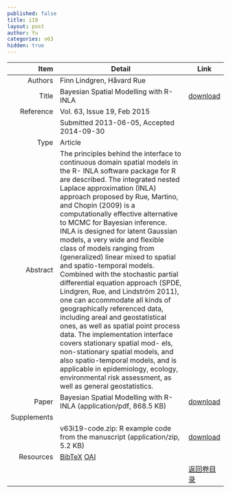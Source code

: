 ```yaml
---
published: false
title: i19
layout: post
author: Yu
categories: v63
hidden: true
---
```


| Item | Detail | Link |
|---:|---|---|
| Authors | Finn Lindgren, Håvard Rue| |
| Title | Bayesian Spatial Modelling with R-INLA | [download](http://www.jstatsoft.org/v63/i19/paper) |
| Reference |Vol. 63, Issue 19, Feb 2015 | |
| | Submitted 2013-06-05, Accepted 2014-09-30| | 
| Type | Article| |
| Abstract | The principles behind the interface to continuous domain spatial models in the R- INLA software package for R are described. The integrated nested Laplace approximation (INLA) approach proposed by Rue, Martino, and Chopin (2009) is a computationally effective alternative to MCMC for Bayesian inference. INLA is designed for latent Gaussian models, a very wide and flexible class of models ranging from (generalized) linear mixed to spatial and spatio-temporal models. Combined with the stochastic partial differential equation approach (SPDE, Lindgren, Rue, and Lindström 2011), one can accommodate all kinds of geographically referenced data, including areal and geostatistical ones, as well as spatial point process data. The implementation interface covers stationary spatial mod- els, non-stationary spatial models, and also spatio-temporal models, and is applicable in epidemiology, ecology, environmental risk assessment, as well as general geostatistics.| |
| Paper |  Bayesian Spatial Modelling with R-INLA  (application/pdf, 868.5 KB)| [download](http://www.jstatsoft.org/v63/i19/paper) |
| Supplements | | |
| |v63i19-code.zip:     R example code from the manuscript  (application/zip, 5.2 KB)|  [download](http://www.jstatsoft.org/v63/i19/supp/1) |
| Resources | [BibTeX](http://www.jstatsoft.org/v63/i19/bibtex) [OAI](http://www.jstatsoft.org/oai?verb=GetRecord&identifier=oai.jstatsoft/v63/i19&prefix=oai_dc)| |
| |  | [返回卷目录]({{site.baseurl}}/volume/v63.html) |